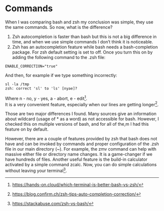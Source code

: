 # Commands
When I was comparing bash and zsh my conclusion was simple, they use the same commands. So now, what is the difference?

1. Zsh autocompletion is faster than bash but this is not a big difference in time, and when we use simple commands I don’t think it is noticeable.
1. Zsh has an autocompletion feature while bash needs a bash-completion package. For zsh default setting is set to off. Once you turn this on by adding the following command to the .zsh file:
```
ENABLE_CORRECTION="true"
```
And then, for example if we type something incorrectly:
```
sl -la /tmp
zsh: correct 'sl' to 'ls' [nyae]?
```
Where n - no, y - yes, a - abort, e - edit[^footnote1].  
It is a very convenient feature, especially when our lines are getting longer[^footnote2].   

Those are two major differences I found. Many sources give an information about wildcard (usage of * as a word) as not accessible for bash. However, I checked this on multiple versions of bash, and for all of the,m I had this feature on by default. 

However, there are a couple of features provided by zsh that bash does not have and can be invoked by commands and proper configuration of the .zsh file in our main directory (~). For example, the zmv command can help with massive either file or directory name changes. It is a game-changer if we have hundreds of files. Another useful feature is the build-in calculator activated by a simple command zcalc. Now, you can do simple calculations without leaving your terminal[^footnote3].

[^footnote1]: https://hands-on.cloud/which-terminal-is-better-bash-vs-zsh/
[^footnote2]: https://blog.confirm.ch/zsh-tips-auto-completion-correction/
[^footnote3]: https://stackabuse.com/zsh-vs-bash/  
